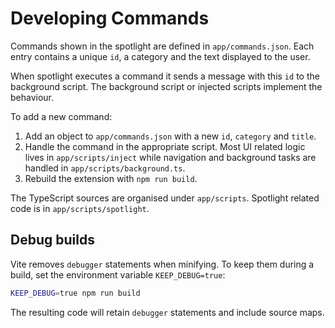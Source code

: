 # Developing Commands

Commands shown in the spotlight are defined in `app/commands.json`. Each entry contains a unique `id`, a category and the text displayed to the user.

When spotlight executes a command it sends a message with this `id` to the background script. The background script or injected scripts implement the behaviour.

To add a new command:

1. Add an object to `app/commands.json` with a new `id`, `category` and `title`.
2. Handle the command in the appropriate script. Most UI related logic lives in `app/scripts/inject` while navigation and background tasks are handled in `app/scripts/background.ts`.
3. Rebuild the extension with `npm run build`.

The TypeScript sources are organised under `app/scripts`. Spotlight related code is in `app/scripts/spotlight`.

## Debug builds

Vite removes `debugger` statements when minifying. To keep them during a build,
set the environment variable `KEEP_DEBUG=true`:

```bash
KEEP_DEBUG=true npm run build
```

The resulting code will retain `debugger` statements and include source maps.
